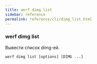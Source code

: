 ```yaml
---
title: werf dimg list
sidebar: reference
permalink: reference/cli/dimg_list.html
---
```


### werf dimg list
Вывести список dimg-ей.

```
werf dimg list [options] [DIMG ...]
```
